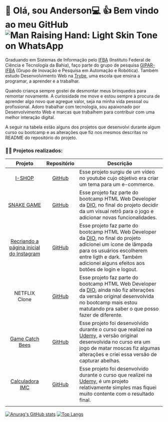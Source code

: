 # 👋 Olá, sou Anderson💻 👍 Bem vindo ao meu GitHub![Man Raising Hand: Light Skin Tone on WhatsApp ](https://emojipedia-us.s3.dualstack.us-west-1.amazonaws.com/thumbs/60/whatsapp/273/man-raising-hand-light-skin-tone_1f64b-1f3fb-200d-2642-fe0f.png)

Graduando em Sistemas de Informação pelo [IFBA](https://portal.ifba.edu.br/) (Instituto Federal de Ciência e Tecnologia da Bahia),  faço parte do grupo de pesquisa [GIPAR-IFBA](http://dgp.cnpq.br/dgp/espelhogrupo/2614433331383732) (Grupo de Inovação e Pesquisa em Automação e Robótica). Também estudo Desenvolvimento Web na [Trybe](https://www.betrybe.com/formacao-desenvolvimento-web), uma escola que ensina a programar, a aprender e a trabalhar. 

Quando criança sempre gostei de desmontar meus brinquedos para remontar novamente. A curiosidade me move e estou sempre à procura de aprender algo novo que agregue valor, seja na minha vida pessoal ou profissional. Adoro trabalhar com tecnologia, sou apaixonado por Desenvolvimento Web e marcas que trabalhem para contribuir com uma melhor interação digital. 

A seguir na tabela estão alguns dos projetos que desenvolvi durante algum curso ou bootcamp e as alterações que fiz nos mesmos descritas no README do repositório do projeto.

### 👨‍💻 Projetos realizados:

|                           Projeto                            |                         Repositório                          | Descrição                                                    |
| :----------------------------------------------------------: | :----------------------------------------------------------: | ------------------------------------------------------------ |
|   [I-SHOP](https://andersonleite.dev.br/projects/i-shop/)    |     [GitHub](https://github.com/andersonleite1/i-shop/)      | Esse projeto surgiu de um vídeo no youtube cujo objetivo era criar um tema para um e-commerce. |
| [SNAKE GAME](https://andersonleite.dev.br/projects/Recreating-the-snake-game-with-JavaScript/) | [GitHub](https://github.com/andersonleite1/bootcamps-dio/tree/main/snake-game) | Esse projeto faz parte do bootcamp HTML Web Developer da [DIO](https://web.digitalinnovation.one/), no final do projeto decidir da um visual retrô para o jogo e adicionar novas funcionalidades. |
| [Recriando a página inicial do Instagram](https://andersonleite.dev.br/projects/Recreating-the-Instagram-homepage/) | [GitHub](https://github.com/andersonleite1/bootcamps-dio/tree/main/Instagram-homepage) | Esse projeto faz parte do bootcamp HTML Web Developer da [DIO](https://web.digitalinnovation.one/), no final do projeto adicionei um ícone de lâmpada para os usuários escolherem entre ligth e dark. Também adicionei alguns efeitos aos botões de login e logout. |
|                        NETFLIX Clone                         | [GitHub](https://github.com/andersonleite1/bootcamps-dio/tree/main/cloneflix) | Esse projeto faz parte do bootcamp HTML Web Developer da [DIO](https://web.digitalinnovation.one/), ainda não fiz alterações da versão original desenvolvida no bootcamp mais estou matutando pra saber o que posso fazer de diferente. |
| [Game Catch Bees](https://andersonleite.dev.br/projects/game-catch-bees/) |    [GitHub](https://github.com/andersonleite1/catch-bees)    | Esse projeto foi desenvolvido durante o curso que realizei na [Udemy](https://www.udemy.com/course/web-completo/), a versão original desenvolvida no curso era um jogo de matar moscas fiz algumas alterações e criei essa versão de capturar abelhas. |
|          [Calculadora IMC](http://calcular-imc.cf/)          | [GitHub](https://github.com/andersonleite1/calculadora-imc)  | Esse projeto foi desenvolvido durante o curso que realizei na [Udemy](https://www.udemy.com/course/curso-de-javascript-moderno-do-basico-ao-avancado/), é um projeto relativamente simples mas fiquei muito contente com o resultado final. |
|                                                              |                                                              |                                                              |




[![Anurag's GitHub stats](https://github-readme-stats.vercel.app/api?username=andersonleite1&count_private=true&show_icons=true&theme=dark)](https://github.com/anuraghazra/github-readme-stats)  [![Top Langs](https://github-readme-stats.vercel.app/api/top-langs/?username=andersonleite1&count_private=true&show_icons=true&theme=dark&layout=compact)](https://github.com/anuraghazra/github-readme-stats)

